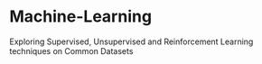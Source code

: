 # Machine-Learning
Exploring Supervised, Unsupervised and Reinforcement Learning techniques on Common Datasets
